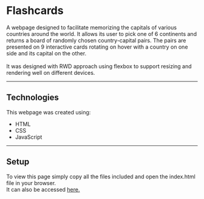 # Flashcards
A webpage designed to facilitate memorizing the capitals of various countries around the world. It allows its user to pick one of 6 continents and returns a board of randomly chosen country-capital pairs. The pairs are presented on 9 interactive cards rotating on hover with a country on one side and its capital on the other.\
\
It was designed with RWD approach using flexbox to support resizing and rendering well on different devices.
- --
## Technologies
This webpage was created using:
* HTML
* CSS
* JavaScript
- --
## Setup
To view this page simply copy all the files included and open the index.html file in your browser.\
It can also be accessed [here.](https://krzzalew.github.io/Flashcards/)